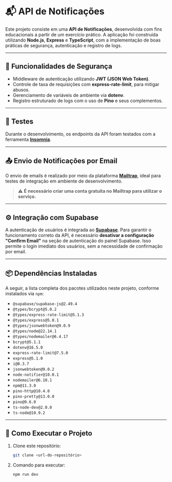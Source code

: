 # 📬 API de Notificações

Este projeto consiste em uma **API de Notificações**, desenvolvida com fins educacionais a partir de um exercício prático. A aplicação foi construída utilizando **Node.js**, **Express** e **TypeScript**, com a implementação de boas práticas de segurança, autenticação e registro de logs.

---

## 🔐 Funcionalidades de Segurança

- Middleware de autenticação utilizando **JWT (JSON Web Token)**.
- Controle de taxa de requisições com **express-rate-limit**, para mitigar abusos.
- Gerenciamento de variáveis de ambiente via **dotenv**.
- Registro estruturado de logs com o uso de **Pino** e seus complementos.

---

## 🧪 Testes

Durante o desenvolvimento, os endpoints da API foram testados com a ferramenta **[Insomnia](https://insomnia.rest/)**.

---

## 📤 Envio de Notificações por Email

O envio de emails é realizado por meio da plataforma **[Mailtrap](https://mailtrap.io/)**, ideal para testes de integração em ambiente de desenvolvimento.  
> ⚠️ **É necessário criar uma conta gratuita no Mailtrap para utilizar o serviço.**

---

## ⚙️ Integração com Supabase

A autenticação de usuários é integrada ao **[Supabase](https://supabase.com/)**. Para garantir o funcionamento correto da API, é necessário **desativar a configuração "Confirm Email"** na seção de autenticação do painel Supabase. Isso permite o login imediato dos usuários, sem a necessidade de confirmação por email.

---

## 📦 Dependências Instaladas

A seguir, a lista completa dos pacotes utilizados neste projeto, conforme instalados via `npm`:

- `@supabase/supabase-js@2.49.4`
- `@types/bcrypt@5.0.2`
- `@types/express-rate-limit@5.1.3`
- `@types/express@5.0.1`
- `@types/jsonwebtoken@9.0.9`
- `@types/node@22.14.1`
- `@types/nodemailer@6.4.17`
- `bcrypt@5.1.1`
- `dotenv@16.5.0`
- `express-rate-limit@7.5.0`
- `express@5.1.0`
- `i@0.3.7`
- `jsonwebtoken@9.0.2`
- `node-notifier@10.0.1`
- `nodemailer@6.10.1`
- `npm@11.3.0`
- `pino-http@10.4.0`
- `pino-pretty@13.0.0`
- `pino@9.6.0`
- `ts-node-dev@2.0.0`
- `ts-node@10.9.2`

---

## 🚀 Como Executar o Projeto

1. Clone este repositório:
   ```bash
   git clone <url-do-repositório>

2. Comando para executar:
   ```bash
   npm run dev

